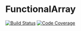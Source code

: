 # FunctionalArray
[![Build Status](https://travis-ci.org/park-brian/FunctionalArray.svg?branch=master)](https://travis-ci.org/park-brian/FunctionalArray)
[![Code Coverage](https://scrutinizer-ci.com/g/park-brian/FunctionalArray/badges/coverage.png?b=master)](https://scrutinizer-ci.com/g/park-brian/FunctionalArray/?branch=master)
